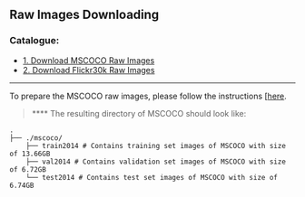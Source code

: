 ## Raw Images Downloading

### Catalogue:
* <a href='#mscoco'>1. Download MSCOCO Raw Images</a>
* <a href='#flickr30k'>2. Download Flickr30k Raw Images</a>

****

<span id='mscoco'/>

To prepare the MSCOCO raw images, please follow the instructions [[here](https://github.com/yxuansu/MAGIC/tree/main/image_captioning/data/raw_images/mscoco).

> **** The resulting directory of MSCOCO should look like:

    .
    ├── ./mscoco/                    
        ├── train2014 # Contains training set images of MSCOCO with size of 13.66GB
        ├── val2014 # Contains validation set images of MSCOCO with size of 6.72GB
        └── test2014 # Contains test set images of MSCOCO with size of 6.74GB

